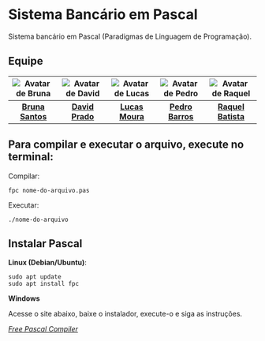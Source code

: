 # Sistema Bancário em Pascal
Sistema bancário em Pascal (Paradigmas de Linguagem de Programação).

## Equipe

| ![Avatar de Bruna](https://github.com/BrunaLucad2004.png?size=100) | ![Avatar de David](https://github.com/davdprad.png?size=100) | ![Avatar de Lucas](https://github.com/lucasEduu.png?size=100) | ![Avatar de Pedro](https://github.com/PedroHenriqueBM.png?size=100) | ![Avatar de Raquel](https://github.com/kellmb.png?size=100) |
|:------------------------------------------------------------------:|:------------------------------------------------------------------:|:------------------------------------------------------------------:|:------------------------------------------------------------------:|:------------------------------------------------------------------:|
| **[Bruna Santos](https://github.com/BrunaLucad2004)**              | **[David Prado](https://github.com/davdprad)**               | **[Lucas Moura](https://github.com/lucasEduu)**               | **[Pedro Barros](https://github.com/PedroHenriqueBM)**          | **[Raquel Batista](https://github.com/kellmb)**             |

## Para compilar e executar o arquivo, execute no terminal:
Compilar: 
    
    fpc nome-do-arquivo.pas

Executar:

    ./nome-do-arquivo


## Instalar Pascal
**Linux (Debian/Ubuntu)**:

    sudo apt update
    sudo apt install fpc

**Windows**

Acesse o site abaixo, baixe o instalador, execute-o e siga as instruções.

*[Free Pascal Compiler](https://www.freepascal.org/download.var)*
